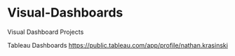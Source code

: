 # Visual-Dashboards
Visual Dashboard Projects

Tableau Dashboards
https://public.tableau.com/app/profile/nathan.krasinski
